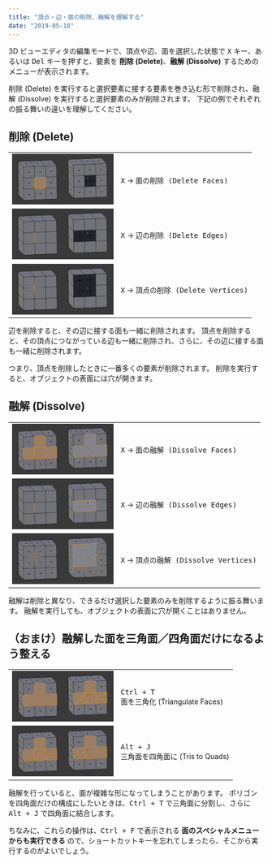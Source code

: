 ```yaml
---
title: "頂点・辺・面の削除、融解を理解する"
date: "2019-05-18"
---
```


3D ビューエディタの編集モードで、頂点や辺、面を選択した状態で <kbd>X</kbd> キー、あるいは <kbd>Del</kbd> キーを押すと、要素を **削除 (Delete)**、**融解 (Dissolve)** するためのメニューが表示されます。

削除 (Delete) を実行すると選択要素に接する要素を巻き込む形で削除され、融解 (Dissolve) を実行すると選択要素のみが削除されます。
下記の例でそれぞれの振る舞いの違いを理解してください。


削除 (Delete)
----

<table>
  <tr>
    <td style="width: 200px"><img src="delete-faces.png"></td>
    <td><kbd>X</kbd> → <samp>面の削除 (Delete Faces)</samp></td>
  </tr>
  <tr>
    <td style="width: 200px"><img src="delete-edges.png"></td>
    <td><kbd>X</kbd> → <samp>辺の削除 (Delete Edges)</samp></td>
  </tr>
  <tr>
    <td style="width: 200px"><img src="delete-vertices.png"></td>
    <td><kbd>X</kbd> → <samp>頂点の削除 (Delete Vertices)</samp></td>
  </tr>
</table>

辺を削除すると、その辺に接する面も一緒に削除されます。
頂点を削除すると、その頂点につながっている辺も一緒に削除され、さらに、その辺に接する面も一緒に削除されます。

つまり、頂点を削除したときに一番多くの要素が削除されます。
削除を実行すると、オブジェクトの表面には穴が開きます。


融解 (Dissolve)
----

<table>
  <tr>
    <td style="width: 200px"><img src="delete-dissolve-faces.png"></td>
    <td><kbd>X</kbd> → <samp>面の融解 (Dissolve Faces)</samp></td>
  </tr>
  <tr>
    <td style="width: 200px"><img src="delete-dissolve-edges.png"></td>
    <td><kbd>X</kbd> → <samp>辺の融解 (Dissolve Edges)</samp></td>
  </tr>
  <tr>
    <td style="width: 200px"><img src="delete-dissolve-vertices.png"></td>
    <td><kbd>X</kbd> → <samp>頂点の融解 (Dissolve Vertices)</samp></td>
  </tr>
</table>

融解は削除と異なり、できるだけ選択した要素のみを削除するように振る舞います。
融解を実行しても、オブジェクトの表面に穴が開くことはありません。


（おまけ）融解した面を三角面／四角面だけになるよう整える
----

<table>
  <tr>
    <td style="width: 200px"><img src="delete-split-001.png"></td>
    <td><kbd>Ctrl + T</kbd><br>面を三角化 (Triangulate Faces)</td>
  </tr>
  <tr>
    <td style="width: 200px"><img src="delete-split-002.png"></td>
    <td><kbd>Alt + J</kbd><br>三角面を四角面に (Tris to Quads)</td>
  </tr>
</table>

融解を行っていると、面が複雑な形になってしまうことがあります。
ポリゴンを四角面だけの構成にしたいときは、<kbd>Ctrl + T</kbd> で三角面に分割し、さらに <kbd>Alt + J</kbd> で四角面に結合します。

ちなみに、これらの操作は、<kbd>Ctrl + F</kbd> で表示される **面のスペシャルメニューからも実行できる** ので、ショートカットキーを忘れてしまったら、そこから実行するのがよいでしょう。

